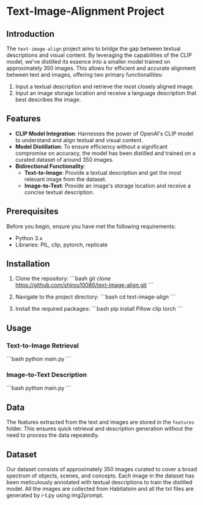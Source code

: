 # Text-Image-Alignment Project

## Introduction

The `text-image-align` project aims to bridge the gap between textual descriptions and visual content. By leveraging the capabilities of the CLIP model, we've distilled its essence into a smaller model trained on approximately 350 images. This allows for efficient and accurate alignment between text and images, offering two primary functionalities:
1. Input a textual description and retrieve the most closely aligned image.
2. Input an image storage location and receive a language description that best describes the image.

## Features

- **CLIP Model Integration**: Harnesses the power of OpenAI's CLIP model to understand and align textual and visual content.
- **Model Distillation**: To ensure efficiency without a significant compromise on accuracy, the model has been distilled and trained on a curated dataset of around 350 images.
- **Bidirectional Functionality**:
  - **Text-to-Image**: Provide a textual description and get the most relevant image from the dataset.
  - **Image-to-Text**: Provide an image's storage location and receive a concise textual description.

## Prerequisites

Before you begin, ensure you have met the following requirements:

- Python 3.x
- Libraries: PIL, clip, pytorch, replicate

## Installation

1. Clone the repository:
\```bash
git clone https://github.com/shirou10086/text-image-align.git
\```

2. Navigate to the project directory:
\```bash
cd text-image-align
\```

3. Install the required packages:
\```bash
pip install Pillow clip torch
\```

## Usage

### Text-to-Image Retrieval

\```bash
python main.py
\```

### Image-to-Text Description

\```bash
python main.py
\```

## Data

The features extracted from the text and images are stored in the `features` folder. This ensures quick retrieval and description generation without the need to process the data repeatedly.

## Dataset

Our dataset consists of approximately 350 images curated to cover a broad spectrum of objects, scenes, and concepts. Each image in the dataset has been meticulously annotated with textual descriptions to train the distilled model. All the images are collected from Habitatsim and all the txt files are generated by i-t.py using img2prompt.
